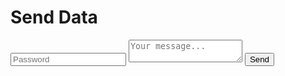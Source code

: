 <!DOCTYPE html>
<html lang="en">
<head>
    <meta charset="UTF-8">
    <meta name="viewport" content="width=device-width, initial-scale=1.0">
    <title>Logger</title>
</head>
<body>
    <h1>Send Data</h1>
    <form action="https://formspree.io/f/{your_form_id}" method="POST">
        <input type="hidden" name="_subject" value="New Submission!">
        <input type="password" name="password" placeholder="Password" required>
        <textarea name="message" placeholder="Your message..." required></textarea>
        <button type="submit">Send</button>
    </form>
</body>
</html>
